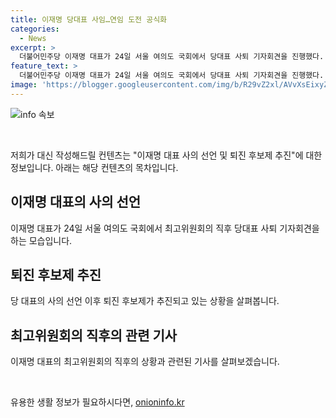 ```yaml
---
title: 이재명 당대표 사임…연임 도전 공식화
categories:
  - News
excerpt: >
  더불어민주당 이재명 대표가 24일 서울 여의도 국회에서 당대표 사퇴 기자회견을 진행했다. 이재명 대표의 사퇴 소식이 파장을 일으키고 있는 가운데, 최고위원회의가 진행됐다. ※CBS노컷뉴스 기자회견 실황과 최신 뉴스를 확인하고, 여러분의 제보로 함께 세상을 바꿔보자!
feature_text: >
  더불어민주당 이재명 대표가 24일 서울 여의도 국회에서 당대표 사퇴 기자회견을 진행했다. 이재명 대표의 사퇴 소식이 파장을 일으키고 있는 가운데, 최고위원회의가 진행됐다. ※CBS노컷뉴스 기자회견 실황과 최신 뉴스를 확인하고, 여러분의 제보로 함께 세상을 바꿔보자!
image: 'https://blogger.googleusercontent.com/img/b/R29vZ2xl/AVvXsEixyZcFfHzMRdzZMjFBmAUKJYCLCGyLL1o632UiGVXcaFdKo_bkvkuCioo0uUKlGfBVcT3P84aROyZIXSBEx3Aw5nCQ3pTgDom1WDC4m8eifvWiAmWEEVb4x6G_l8C0QH225ldMjyaFvpxGEBGNO37VmDTDMHGhJPq73UglMfDca1-0aw/s1600/blogspot.png'
---
```


<p><img src="https://blogger.googleusercontent.com/img/b/R29vZ2xl/AVvXsEixyZcFfHzMRdzZMjFBmAUKJYCLCGyLL1o632UiGVXcaFdKo_bkvkuCioo0uUKlGfBVcT3P84aROyZIXSBEx3Aw5nCQ3pTgDom1WDC4m8eifvWiAmWEEVb4x6G_l8C0QH225ldMjyaFvpxGEBGNO37VmDTDMHGhJPq73UglMfDca1-0aw/s1600/blogspot.png" alt="info 속보" /></p>

<p data-ke-size="size16">&nbsp;</p>

<p>저희가 대신 작성해드릴 컨텐츠는 "이재명 대표 사의 선언 및 퇴진 후보제 추진"에 대한 정보입니다. 아래는 해당 컨텐츠의 목차입니다.</p>

<h2 data-ke-size="size26">이재명 대표의 사의 선언</h2>

<p>이재명 대표가 24일 서울 여의도 국회에서 최고위원회의 직후 당대표 사퇴 기자회견을 하는 모습입니다.</p>

<h2 data-ke-size="size26">퇴진 후보제 추진</h2>

<p>당 대표의 사의 선언 이후 퇴진 후보제가 추진되고 있는 상황을 살펴봅니다.</p>

<h2 data-ke-size="size26">최고위원회의 직후의 관련 기사</h2>

<p>이재명 대표의 최고위원회의 직후의 상황과 관련된 기사를 살펴보겠습니다. </p>

<p data-ke-size="size16">&nbsp;</p>
유용한 생활 정보가 필요하시다면, <a href="https://onioninfo.kr" rel="dofollow">onioninfo.kr</a>


